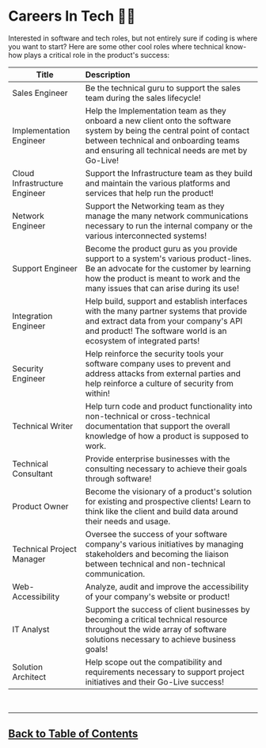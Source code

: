 # Careers In Tech 👩‍🚀

Interested in software and tech roles, but not entirely sure if coding is where you want to start? Here are some other cool roles where technical know-how plays a critical role in the product's success:

| Title    |      Description      |
|----------|:-------------|
| Sales Engineer |  Be the technical guru to support the sales team during the sales lifecycle! |
| Implementation Engineer |  Help the Implementation team as they onboard a new client onto the software system by being the central point of contact between technical and onboarding teams and ensuring all technical needs are met by Go-Live!   |
| Cloud Infrastructure Engineer | Support the Infrastructure team as they build and maintain the various platforms and services that help run the product! |
| Network Engineer | Support the Networking team as they manage the many network communications necessary to run the internal company or the various interconnected systems! |
| Support Engineer | Become the product guru as you provide support to a system's various product-lines. Be an advocate for the customer by learning how the product is meant to work and the many issues that can arise during its use! |
| Integration Engineer | Help build, support and establish interfaces with the many partner systems that provide and extract data from your company's API and product! The software world is an ecosystem of integrated parts! |
| Security Engineer | Help reinforce the security tools your software company uses to prevent and address attacks from external parties and help reinforce a culture of security from within! |
| Technical Writer | Help turn code and product functionality into non-technical or cross-technical documentation that support the overall knowledge of how a product is supposed to work. |
| Technical Consultant | Provide enterprise businesses with the consulting necessary to achieve their goals through software! |
| Product Owner | Become the visionary of a product's solution for existing and prospective clients! Learn to think like the client and build data around their needs and usage. |
| Technical Project Manager | Oversee the success of your software company's various initiatives by managing stakeholders and becoming the liaison between technical and non-technical communication. |
| Web-Accessibility | Analyze, audit and improve the accessibility of your company's website or product! |
| IT Analyst | Support the success of client businesses by becoming a critical technical resource throughout the wide array of software solutions necessary to achieve business goals!  |
| Solution Architect | Help scope out the compatibility and requirements necessary to support project initiatives and their Go-Live success!  |

<br>
<hr>

## [Back to Table of Contents](./README.md)